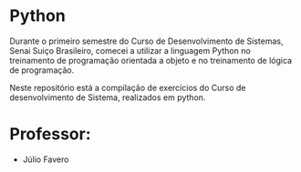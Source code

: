 <div id="apresentação">
  <h1>Python</h1>  
  <p>Durante o primeiro semestre do Curso de Desenvolvimento de Sistemas, Senai Suiço Brasileiro, comecei a utilizar a linguagem Python no treinamento de programação orientada a objeto e no treinamento de lógica de programação.</p>
    <p>Neste repositório está a compilação de exercícios do Curso de desenvolvimento de Sistema, realizados em python.</p>
</div>
<div id="professor">
    <h1>Professor:</h1>
    <ul>
        <li>Júlio Favero</li>
    </ul>
</div>
